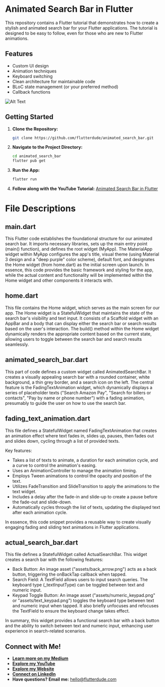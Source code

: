 # Animated Search Bar in Flutter
This repository contains a Flutter tutorial that demonstrates how to create a stylish and animated search bar for your Flutter applications. The tutorial is designed to be easy to follow, even for those who are new to Flutter animations.

## Features
* Custom UI design
* Animation techniques
* Keyboard switching
* Clean architecture for maintainable code
* BLoC state management (or your preferred method)
* Callback functions

![Alt Text](https://firebasestorage.googleapis.com/v0/b/personal-b745e.appspot.com/o/Thumbnails%2Fanimated_search_bar.jpg?alt=media&token=fa520259-5610-4543-a6b9-4b743b1c5343)

## Getting Started

1. **Clone the Repository:**
   ```bash
   git clone https://github.com/flutterdude/animated_search_bar.git
    ```
2. **Navigate to the Project Directory:**
    ```bash
    cd animated_search_bar
   flutter pub get
    ```
3. **Run the App:**
    ```bash
    flutter run
    ```
4. **Follow along with the YouTube Tutorial:**
   [Animated Search Bar in Flutter](https://www.youtube.com/watch?v=_nR9i4XojfA&t=560s)

# File Descriptions

## main.dart
This Flutter code establishes the foundational structure for our animated search bar. It imports necessary libraries, sets up the main entry point (main() function), and defines the root widget (MyApp). The MaterialApp widget within MyApp configures the app's title, visual theme (using Material 3 design and a "deep purple" color scheme), default font, and designates the Home widget (from home.dart) as the initial screen upon launch. In essence, this code provides the basic framework and styling for the app, while the actual content and functionality will be implemented within the Home widget and other components it interacts with.

## home.dart
This file contains the Home widget, which serves as the main screen for our app. The Home widget is a StatefulWidget that maintains the state of the search bar's visibility and text input. It consists of a Scaffold widget with an AppBar and a body that can display either the search bar or search results based on the user's interaction. The build() method within the Home widget dynamically renders the appropriate content based on the current state, allowing users to toggle between the search bar and search results seamlessly.

## animated_search_bar.dart
This part of code defines a custom widget called AnimatedSearchBar. It creates a visually appealing search bar with a rounded container, white background, a thin grey border, and a search icon on the left. The central feature is the FadingTextAnimation widget, which dynamically displays a series of placeholder texts ("Search Amazon Pay", "Search for billers or contacts", "Pay by name or phone number") with a fading animation, presumably to guide the user on how to use the search bar.

## fading_text_animation.dart
This file defines a StatefulWidget named FadingTextAnimation that creates an animation effect where text fades in, slides up, pauses, then fades out and slides down, cycling through a list of provided texts.

Key features:
- Takes a list of texts to animate, a duration for each animation cycle, and a curve to control the animation's easing.
- Uses an AnimationController to manage the animation timing.
- Employs Tween animations to control the opacity and position of the text.
- Utilizes FadeTransition and SlideTransition to apply the animations to the text widget.
- Includes a delay after the fade-in and slide-up to create a pause before the fade-out and slide-down.
- Automatically cycles through the list of texts, updating the displayed text after each animation cycle.

In essence, this code snippet provides a reusable way to create visually engaging fading and sliding text animations in Flutter applications.

## actual_search_bar.dart
This file defines a StatefulWidget called ActualSearchBar. This widget creates a search bar with the following features:
- Back Button: An image asset ("assets/back_arrow.png") acts as a back button, triggering the onBackTap callback when tapped.
- Search Field: A TextField allows users to input search queries. The keyboard type (_textInputType) can be toggled between text and numeric input.
- Keypad Toggle Button: An image asset ("assets/numeric_keypad.png" or "assets/text_keypad.png") toggles the keyboard type between text and numeric input when tapped. It also briefly unfocuses and refocuses the TextField to ensure the keyboard change takes effect.

In summary, this widget provides a functional search bar with a back button and the ability to switch between text and numeric input, enhancing user experience in search-related scenarios.


## Connect with Me!

* **[Learn more on my Medium](https://medium.com/flutterdude)**
* **[Explore my YouTube](https://www.youtube.com/@theflutterdude)**
* **[Explore my Website](https://flutterdude.com/)**
* **[Connect on LinkedIn](https://www.linkedin.com/company/flutterdude)**
* **Have questions? Email me:** hello@flutterdude.com
